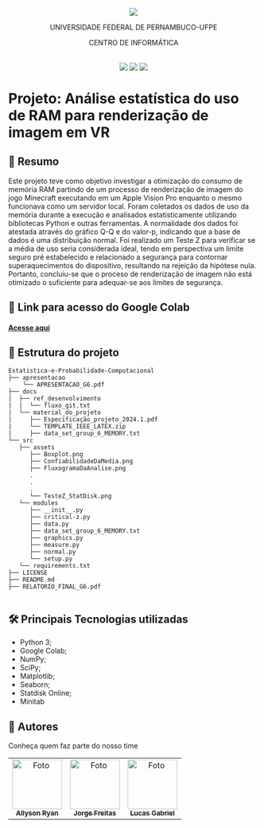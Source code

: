 <p align="center">
  <img align="center" src='https://user-images.githubusercontent.com/54161035/200095500-d5fec4ba-c97e-4f19-9e39-6764418a736b.png' />
</p>
<p align="center">UNIVERSIDADE FEDERAL DE PERNAMBUCO-UFPE</p>
<p align="center">CENTRO DE INFORMÁTICA</p>

##

<p align="center">
  <img align="center" src='https://img.shields.io/badge/Status-complete-green' />
  <img align="center" src='https://img.shields.io/badge/version-1-green' />
  <img align="center" src='https://img.shields.io/badge/release%20date-abr/2023-green' />
</p>

# Projeto: Análise estatística do uso de RAM para renderização de imagem em VR

## 📕 Resumo

Este projeto teve como objetivo investigar a otimização do consumo de memória RAM partindo de um processo de renderização de imagem do jogo Minecraft executando em um Apple Vision Pro enquanto o mesmo funcionava como um servidor local. Foram coletados os dados de uso da memória durante a execução e analisados estatisticamente utilizando bibliotecas Python e outras ferramentas. A normalidade dos dados foi atestada através do gráfico Q-Q e do valor-p, indicando que a base de dados é uma distribuição normal. Foi realizado um Teste Z para verificar se a média de uso seria considerada ideal, tendo em perspectiva um limite seguro pré estabelecido e relacionado a segurança para contornar superaquecimentos do dispositivo, resultando na rejeição da hipótese nula. Portanto, concluiu-se que o proceso de renderização de imagem não está otimizado o suficiente para adequar-se aos limites de segurança. 

## 🔗 Link para acesso do Google Colab

#### [Acesse aqui]( https://colab.research.google.com/drive/1SE8oY_u8fuBRA5dFzV2w4n7PvNyYaWeE?usp=sharing)

## 


## 📂 Estrutura do projeto

```
Estatistica-e-Probabilidade-Computacional
├── apresentacao
    └── APRESENTACAO_G6.pdf
├── docs
|  ├── ref_desenvolvimento
|  |  └── fluxo_git.txt
|  └── material_do_projeto
|     ├── Especificação_projeto_2024.1.pdf
|     └── TEMPLATE_IEEE_LATEX.zip
|     ├── data_set_group_6_MEMORY.txt
└── src
   ├── assets
      ├── Boxplot.png
      ├── ConfiabilidadeDaMedia.png
      ├── FluxogramaDaAnalise.png
      .
      .
      .
      └── TesteZ_StatDisk.png
   └── modules
      ├── __init__.py
      ├── critical-z.py
      ├── data.py
      ├── data_set_group_6_MEMORY.txt
      ├── graphics.py
      ├── measure.py
      ├── normal.py
      └── setup.py
   └── requirements.txt
├── LICENSE
├── README.md
├── RELATORIO_FINAL_G6.pdf
      

```

## 🛠️ Principais Tecnologias utilizadas

- Python 3;
- Google Colab;
- NumPy;
- SciPy;
- Matplotlib;
- Seaborn;
- Statdisk Online;
- Minitab

## 🤝 Autores
Conheça quem faz parte do nosso time
<table>
  <tr>
    <td align="center">
      <a href="https://github.com/AllysonRyanE" title="defina o titulo do link">
        <img src="https://avatars.githubusercontent.com/u/115114528?v=4" width="100px;" alt="Foto"/><br>
        <sub>
          <b>Allyson Ryan</b>
        </sub>
      </a>
    </td>
    <td align="center">
      <a href="https://github.com/jorgelcff" title="defina o titulo do link">
        <img src="https://avatars.githubusercontent.com/u/80436467?v=4" width="100px;" alt="Foto"/><br>
        <sub>
          <b>Jorge Freitas</b>
        </sub>
      </a>
    </td>
    <td align="center">
      <a href="https://github.com/LucasGaab" title="defina o titulo do link">
        <img src="https://avatars.githubusercontent.com/u/94190622?v=4" width="100px;" alt="Foto"/><br>
        <sub>
          <b>Lucas Gabriel</b>
        </sub>
      </a>
    </td>
  </tr>
</table>
